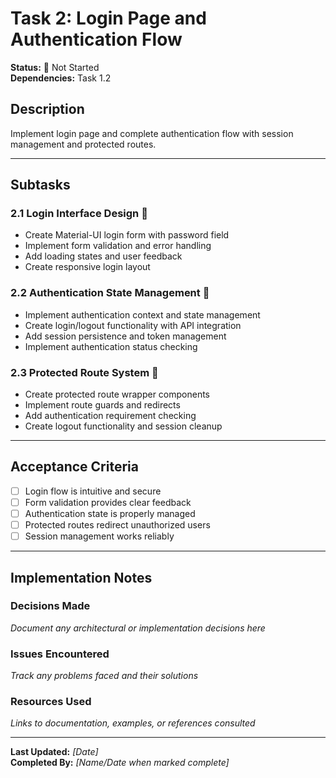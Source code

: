 # Task 2: Login Page and Authentication Flow

**Status:** 🔴 Not Started  
**Dependencies:** Task 1.2  

## Description
Implement login page and complete authentication flow with session management and protected routes.

---

## Subtasks

### 2.1 Login Interface Design 🔴
- Create Material-UI login form with password field
- Implement form validation and error handling
- Add loading states and user feedback
- Create responsive login layout

### 2.2 Authentication State Management 🔴
- Implement authentication context and state management
- Create login/logout functionality with API integration
- Add session persistence and token management
- Implement authentication status checking

### 2.3 Protected Route System 🔴
- Create protected route wrapper components
- Implement route guards and redirects
- Add authentication requirement checking
- Create logout functionality and session cleanup

---

## Acceptance Criteria
- [ ] Login flow is intuitive and secure
- [ ] Form validation provides clear feedback
- [ ] Authentication state is properly managed
- [ ] Protected routes redirect unauthorized users
- [ ] Session management works reliably

---

## Implementation Notes

### Decisions Made
_Document any architectural or implementation decisions here_

### Issues Encountered  
_Track any problems faced and their solutions_

### Resources Used
_Links to documentation, examples, or references consulted_

---

**Last Updated:** _[Date]_  
**Completed By:** _[Name/Date when marked complete]_ 